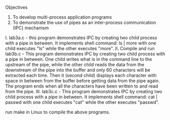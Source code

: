 Objectives
1. To develop multi-process application programs
2. To demonstrate the use of pipes as an inter-process communication (IPC) mechanism

I. lab3a.c - this program demonstrates IPC by creating two child process with a pipe in between. 
        It implements shell command: ls | more with one child executes "ls" while the other executes "more".
II. Compile and run lab3b.c - This program demonstrates IPC by creating two child process with a pipe in between.
        One child writes what is in the command line to the upstream of the pipe, while the other child reads
        the data from the downstream of the pipe into the buffer and only 60 characters will be extracted each time.
        Then it (second child) displays each character with space in between from the buffer 
        before getting data from the pipe again.
        The program ends when all the characters have been written to and read from the pipe.
III. lab3c.c - This program demonstrates IPC by creating two child process with a pipe in between. 
        It implements shell command: cat | passwd with one child executes "cat" while the other executes "passwd".
        
run make in Linux to compile the above programs.
